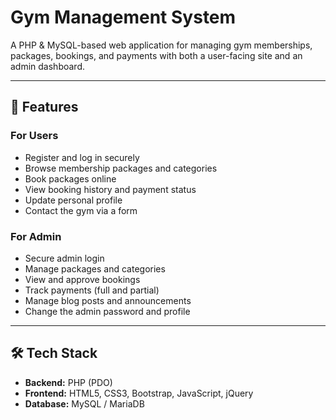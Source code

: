 # Gym Management System

A PHP & MySQL-based web application for managing gym memberships, packages, bookings, and payments with both a user-facing site and an admin dashboard.

---

## 🚀 Features

### **For Users**
- Register and log in securely
- Browse membership packages and categories
- Book packages online
- View booking history and payment status
- Update personal profile
- Contact the gym via a form

### **For Admin**
- Secure admin login
- Manage packages and categories
- View and approve bookings
- Track payments (full and partial)
- Manage blog posts and announcements
- Change the admin password and profile

---

## 🛠️ Tech Stack

- **Backend:** PHP (PDO)
- **Frontend:** HTML5, CSS3, Bootstrap, JavaScript, jQuery
- **Database:** MySQL / MariaDB